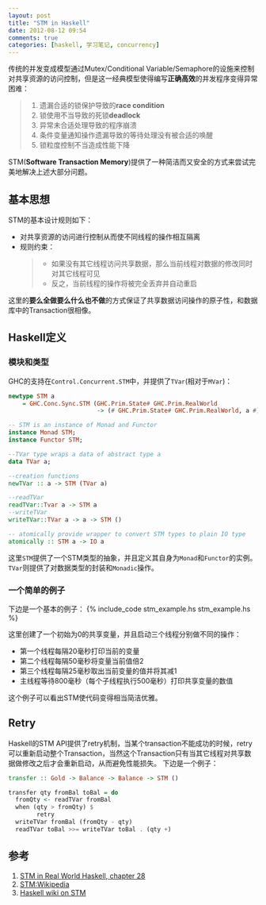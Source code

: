 ```yaml
---
layout: post
title: "STM in Haskell"
date: 2012-08-12 09:54
comments: true
categories: [haskell, 学习笔记, concurrency]
---
```


传统的并发变成模型通过Mutex/Conditional Variable/Semaphore的设施来控制对共享资源的访问控制，但是这一经典模型使得编写**正确高效**的并发程序变得异常困难：  
  > 1. 遗漏合适的锁保护导致的**race condition**   
  > 2. 锁使用不当导致的死锁**deadlock**  
  > 3. 异常未合适处理导致的程序崩溃   
  > 4. 条件变量通知操作遗漏导致的等待处理没有被合适的唤醒  
  > 5. 锁粒度控制不当造成性能下降  

STM(**Software Transaction Memory**)提供了一种简洁而又安全的方式来尝试完美地解决上述大部分问题。

<!--more-->

## 基本思想

STM的基本设计规则如下：   
* 对共享资源的访问进行控制从而使不同线程的操作相互隔离  
* 规则约束：   
  > - 如果没有其它线程访问共享数据，那么当前线程对数据的修改同时对其它线程可见   
  > - 反之，当前线程的操作将被完全丢弃并自动重启   

这里的**要么全做要么什么也不做**的方式保证了共享数据访问操作的原子性，和数据库中的Transaction很相像。

## Haskell定义

### 模块和类型

GHC的支持在`Control.Concurrent.STM`中，并提供了`TVar`(相对于`MVar`)：

```haskell
newtype STM a 
    = GHC.Conc.Sync.STM (GHC.Prim.State# GHC.Prim.RealWorld
                         -> (# GHC.Prim.State# GHC.Prim.RealWorld, a #))

-- STM is an instance of Monad and Functor
instance Monad STM;
instance Functor STM;

--TVar type wraps a data of abstract type a
data TVar a;

--creation functions
newTVar :: a -> STM (TVar a)

--readTVar
readTVar::Tvar a -> STM a
--writeTVar
writeTVar::TVar a -> a -> STM ()

-- atomically provide wrapper to convert STM types to plain IO type
atomically :: STM a -> IO a
```
这里`STM`提供了一个STM类型的抽象，并且定义其自身为`Monad`和`Functor`的实例。`TVar`则提供了对数据类型的封装和`Monadic`操作。

### 一个简单的例子

下边是一个基本的例子：
{% include_code stm_example.hs stm_example.hs %}

这里创建了一个初始为0的共享变量，并且启动三个线程分别做不同的操作：  
- 第一个线程每隔20毫秒打印当前的变量   
- 第二个线程每隔50毫秒将变量当前值倍2  
- 第三个线程每隔25毫秒取出当前变量的值并将其减1  
- 主线程等待800毫秒（每个子线程执行500毫秒）打印共享变量的数值  

这个例子可以看出STM使代码变得相当简洁优雅。  

## Retry

Haskell的STM API提供了retry机制，当某个transaction不能成功的时候，retry可以重新启动整个Transaction，当然这个Transaction只有当其它线程对共享数据做修改之后才会重新启动，从而避免性能损失。
下边是一个例子：

```haskell
transfer :: Gold -> Balance -> Balance -> STM ()

transfer qty fromBal toBal = do
  fromQty <- readTVar fromBal
  when (qty > fromQty) $
        retry
  writeTVar fromBal (fromQty - qty)
  readTVar toBal >>= writeTVar toBal . (qty +)
```
## 参考  
1. [STM in Real World Haskell, chapter 28](http://book.realworldhaskell.org/read/software-transactional-memory.html)    
2. [STM:Wikipedia](http://en.wikipedia.org/wiki/Software_transactional_memory)   
3. [Haskell wiki on STM](http://www.haskell.org/haskellwiki/Software_transactional_memory)   
